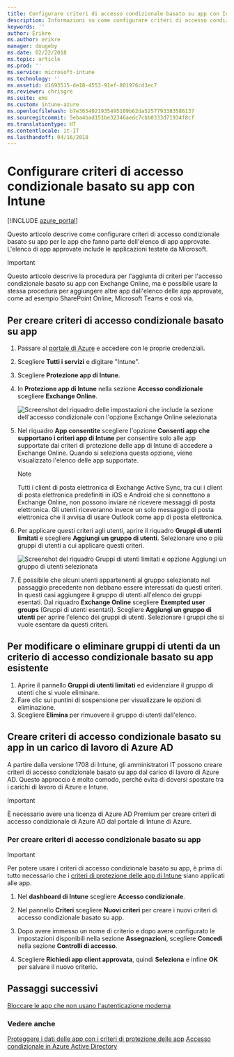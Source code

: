 ```yaml
---
title: Configurare criteri di accesso condizionale basato su app con Intune
description: Informazioni su come configurare criteri di accesso condizionale basato su app con Intune.
keywords: ''
author: Erikre
ms.author: erikre
manager: dougeby
ms.date: 02/22/2018
ms.topic: article
ms.prod: ''
ms.service: microsoft-intune
ms.technology: ''
ms.assetid: d1693515-de18-4553-91ef-801976cd3ec7
ms.reviewer: chrisgre
ms.suite: ems
ms.custom: intune-azure
ms.openlocfilehash: b7e3654021935495189b62da5257793383586137
ms.sourcegitcommit: 5eba4bad151be32346aedc7cbb0333d71934f8cf
ms.translationtype: HT
ms.contentlocale: it-IT
ms.lasthandoff: 04/16/2018
---
```

# <a name="set-up-app-based-conditional-access-policies-with-intune"></a>Configurare criteri di accesso condizionale basato su app con Intune

[!INCLUDE [azure_portal](./includes/azure_portal.md)]

Questo articolo descrive come configurare criteri di accesso condizionale basato su app per le app che fanno parte dell'elenco di app approvate. L'elenco di app approvate include le applicazioni testate da Microsoft.

> [!IMPORTANT]
> Questo articolo descrive la procedura per l'aggiunta di criteri per l'accesso condizionale basato su app con Exchange Online, ma è possibile usare la stessa procedura per aggiungere altre app dall'elenco delle app approvate, come ad esempio SharePoint Online, Microsoft Teams e così via.

## <a name="to-create-an-app-based-conditional-access-policy"></a>Per creare criteri di accesso condizionale basato su app
1.  Passare al [portale di Azure](https://portal.azure.com) e accedere con le proprie credenziali.

2.  Scegliere **Tutti i servizi** e digitare "Intune".

3.  Scegliere **Protezione app di Intune**.

4.  In **Protezione app di Intune** nella sezione **Accesso condizionale** scegliere **Exchange Online**.

    ![Screenshot del riquadro delle impostazioni che include la sezione dell'accesso condizionale con l'opzione Exchange Online selezionata](./media/MAM-conditional-access-1.png)

6. Nel riquadro **App consentite** scegliere l'opzione **Consenti app che supportano i criteri app di Intune** per consentire solo alle app supportate dai criteri di protezione delle app di Intune di accedere a Exchange Online. Quando si seleziona questa opzione, viene visualizzato l'elenco delle app supportate.

    > [!NOTE]
    > Tutti i client di posta elettronica di Exchange Active Sync, tra cui i client di posta elettronica predefiniti in iOS e Android che si connettono a Exchange Online, non possono inviare né ricevere messaggi di posta elettronica. Gli utenti riceveranno invece un solo messaggio di posta elettronica che li avvisa di usare Outlook come app di posta elettronica.

7. Per applicare questi criteri agli utenti, aprire il riquadro **Gruppi di utenti limitati** e scegliere **Aggiungi un gruppo di utenti**. Selezionare uno o più gruppi di utenti a cui applicare questi criteri.

    ![Screenshot del riquadro Gruppi di utenti limitati e opzione Aggiungi un gruppo di utenti selezionata](./media/mam-ca-add-user-group.png)

8. È possibile che alcuni utenti appartenenti al gruppo selezionato nel passaggio precedente non debbano essere interessati da questi criteri. In questi casi aggiungere il gruppo di utenti all'elenco dei gruppi esentati. Dal riquadro **Exchange Online** scegliere **Exempted user groups** (Gruppi di utenti esentati). Scegliere **Aggiungi un gruppo di utenti** per aprire l'elenco dei gruppi di utenti. Selezionare i gruppi che si vuole esentare da questi criteri.

## <a name="to-modify-or-delete-user-groups-from-an-existing-app-based-ca-policy"></a>Per modificare o eliminare gruppi di utenti da un criterio di accesso condizionale basato su app esistente

1. Aprire il pannello **Gruppi di utenti limitati** ed evidenziare il gruppo di utenti che si vuole eliminare.
2. Fare clic sui puntini di sospensione per visualizzare le opzioni di eliminazione.
3. Scegliere **Elimina** per rimuovere il gruppo di utenti dall'elenco.

## <a name="create-app-based-conditional-access-policies-in-azure-ad-workload"></a>Creare criteri di accesso condizionale basato su app in un carico di lavoro di Azure AD

A partire dalla versione 1708 di Intune, gli amministratori IT possono creare criteri di accesso condizionale basato su app dal carico di lavoro di Azure AD. Questo approccio è molto comodo, perché evita di doversi spostare tra i carichi di lavoro di Azure e Intune.

> [!IMPORTANT]
> È necessario avere una licenza di Azure AD Premium per creare criteri di accesso condizionale di Azure AD dal portale di Intune di Azure.

### <a name="to-create-an-app-based-conditional-access-policy"></a>Per creare criteri di accesso condizionale basato su app

> [!IMPORTANT]
> Per potere usare i criteri di accesso condizionale basato su app, è prima di tutto necessario che i [criteri di protezione delle app di Intune](app-protection-policies.md) siano applicati alle app.

1. Nel **dashboard di Intune** scegliere **Accesso condizionale**.

2. Nel pannello **Criteri** scegliere **Nuovi criteri** per creare i nuovi criteri di accesso condizionale basato su app.

4. Dopo avere immesso un nome di criterio e dopo avere configurato le impostazioni disponibili nella sezione **Assegnazioni**, scegliere **Concedi** nella sezione **Controlli di accesso**.

5. Scegliere **Richiedi app client approvata**, quindi **Seleziona** e infine **OK** per salvare il nuovo criterio.

## <a name="next-steps"></a>Passaggi successivi
[Bloccare le app che non usano l'autenticazione moderna](app-modern-authentication-block.md)

### <a name="see-also"></a>Vedere anche

[Proteggere i dati delle app con i criteri di protezione delle app](app-protection-policies.md)
[Accesso condizionale in Azure Active Directory](https://docs.microsoft.com/azure/active-directory/active-directory-conditional-access)
